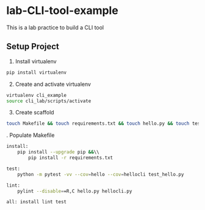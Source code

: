# lab-CLI-tool-example
This is a lab practice to build a CLI tool

## Setup Project

1. Install virtualenv

```bash
pip install virtualenv
```

2. Create and activate virtualenv
```bash
virtualenv cli_example
source cli_lab/scripts/activate
```

3. Create scaffold

```bash
touch Makefile && touch requirements.txt && touch hello.py && touch test_hello.py
```

. Populate Makefile

```bash
install:
    pip install --upgrade pip &&\\
        pip install -r requirements.txt

test:
    python -m pytest -vv --cov=hello --cov=hellocli test_hello.py

lint:
    pylint --disable==R,C hello.py hellocli.py

all: install lint test
```


